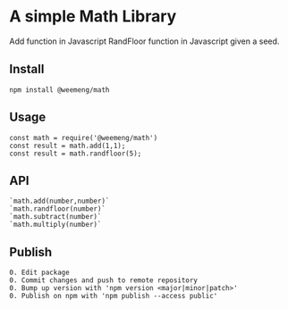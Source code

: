 # A simple Math Library

Add function in Javascript
RandFloor function in Javascript given a seed.

## Install

```
npm install @weemeng/math
```

## Usage

```
const math = require('@weemeng/math')
const result = math.add(1,1);
const result = math.randfloor(5);
```

## API

```
`math.add(number,number)`
`math.randfloor(number)`
`math.subtract(number)`
`math.multiply(number)`
```

## Publish

```
0. Edit package
0. Commit changes and push to remote repository
0. Bump up version with 'npm version <major|minor|patch>'
0. Publish on npm with 'npm publish --access public'
```
